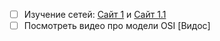 - [ ] Изучение сетей: [Сайт 1](https://netacad.sadlab.su/legacy/ITE/7.01/ru/#5) и [Сайт 1.1](https://netacad.sadlab.su/legacy/ITE/7.01/ru/#6)
- [ ] Посмотреть видео про модели OSI [Видос]